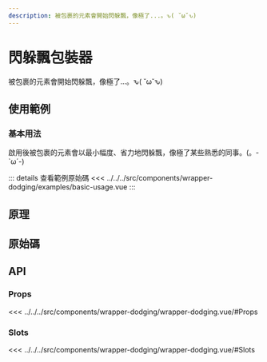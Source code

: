 ```yaml
---
description: 被包裹的元素會開始閃躲飄，像極了...。ԅ( ˘ω˘ԅ)
---
```


<script setup>
import SourceLinkList from '../../../src/components/source-link-list.vue'

import BasicUsage from '../../../src/components/wrapper-dodging/examples/basic-usage.vue'
</script>

# 閃躲飄包裝器 <Badge type="info" text="wrapper" />

被包裹的元素會開始閃躲飄，像極了...。ԅ( ˘ω˘ԅ)

## 使用範例

### 基本用法

啟用後被包裹的元素會以最小幅度、省力地閃躲飄，像極了某些熟悉的同事。(。-`ω´-)

<basic-usage/>

::: details 查看範例原始碼
<<< ../../../src/components/wrapper-dodging/examples/basic-usage.vue
:::

## 原理

## 原始碼

<source-link-list name="wrapper-dodging"/>

## API

### Props

<<< ../../../src/components/wrapper-dodging/wrapper-dodging.vue/#Props

### Slots

<<< ../../../src/components/wrapper-dodging/wrapper-dodging.vue/#Slots
